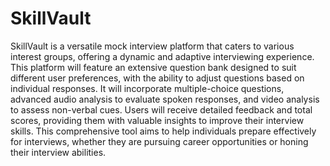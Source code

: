 # SkillVault

SkillVault is a versatile mock interview platform that caters to various interest groups, offering a dynamic and adaptive interviewing experience. This platform will feature an extensive question bank designed to suit different user preferences, with the ability to adjust questions based on individual responses. It will incorporate multiple-choice questions, advanced audio analysis to evaluate spoken responses, and video analysis to assess non-verbal cues. Users will receive detailed feedback and total scores, providing them with valuable insights to improve their interview skills. This comprehensive tool aims to help individuals prepare effectively for interviews, whether they are pursuing career opportunities or honing their interview abilities.

